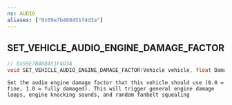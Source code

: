 ```yaml
---
ns: AUDIO
aliases: ["0x59e7b488451f4d3a"]
---
```

## SET_VEHICLE_AUDIO_ENGINE_DAMAGE_FACTOR

```c
// 0x59E7B488451F4D3A
void SET_VEHICLE_AUDIO_ENGINE_DAMAGE_FACTOR(Vehicle vehicle, float DamageFactor);
```

```
Set the audio engine damage factor that this vehicle should use (0.0 = fine, 1.0 = fully damaged). This will trigger general engine damage loops, engine knocking sounds, and random fanbelt squealing
```
